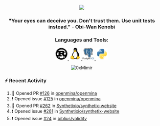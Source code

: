 <p align="center">
    <img src="https://github.com/0xMimir/0xMimir/blob/51bf3f06c7d04d019c1678a04a754d4bf04b8a8e/obi-wan.gif?raw=true" />
</p>

<h3 align="center">
    "Your eyes can deceive you. Don't trust them. Use unit tests instead." - Obi-Wan Kenobi
</h3>

<h3 align="center">Languages and Tools:</h3>

<p align="center">
   <a href="https://www.rust-lang.org" target="_blank" rel="noreferrer"> <img src="https://raw.githubusercontent.com/devicons/devicon/master/icons/rust/rust-plain.svg" alt="rust" width="40" height="40"/> </a>
   <a href="https://www.linux.org/" target="_blank" rel="noreferrer"> <img src="https://raw.githubusercontent.com/devicons/devicon/master/icons/linux/linux-original.svg" alt="linux" width="40" height="40"/> </a>
   <a href="https://www.postgresql.org" target="_blank" rel="noreferrer"> <img src="https://raw.githubusercontent.com/devicons/devicon/master/icons/postgresql/postgresql-original-wordmark.svg" alt="postgresql" width="40" height="40"/> </a> 
   <a href="https://www.python.org" target="_blank" rel="noreferrer"> <img src="https://raw.githubusercontent.com/devicons/devicon/master/icons/python/python-original.svg" alt="python" width="40" height="40"/> </a> 
</p>

<p align="center"><img  src="https://github-readme-stats.vercel.app/api?username=0xMimir&theme=transparent" alt="0xMimir" /></p>


### :zap: Recent Activity

<!--START_SECTION:activity-->
1. 💪 Opened PR [#126](https://github.com/openmina/openmina/pull/126) in [openmina/openmina](https://github.com/openmina/openmina)
2. ❗ Opened issue [#125](https://github.com/openmina/openmina/issues/125) in [openmina/openmina](https://github.com/openmina/openmina)
3. 💪 Opened PR [#262](https://github.com/Synthetixio/synthetix-website/pull/262) in [Synthetixio/synthetix-website](https://github.com/Synthetixio/synthetix-website)
4. ❗ Opened issue [#261](https://github.com/Synthetixio/synthetix-website/issues/261) in [Synthetixio/synthetix-website](https://github.com/Synthetixio/synthetix-website)
5. ❗ Opened issue [#24](https://github.com/biblius/validify/issues/24) in [biblius/validify](https://github.com/biblius/validify)
<!--END_SECTION:activity-->